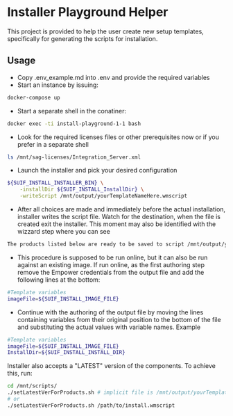 # Installer Playground Helper

This project is provided to help the user create new setup templates, specifically for generating the scripts for installation.

## Usage

- Copy .env_example.md into .env and provide the required variables
- Start an instance by issuing:

```sh
docker-compose up
```

- Start a separate shell in the conatiner:

```sh
docker exec -ti install-playground-1-1 bash
```

- Look for the required licenses files or other prerequisites now or if you prefer in a separate shell

```sh
ls /mnt/sag-licenses/Integration_Server.xml
```

- Launch the installer and pick your desired configuration

```sh
${SUIF_INSTALL_INSTALLER_BIN} \
    -installDir ${SUIF_INSTALL_InstallDir} \
    -writeScript /mnt/output/yourTemplateNameHere.wmscript
```

- After all choices are made and immediately before the actual installation, installer writes the script file. Watch for the destination, when the file is created exit the installer. This moment may also be identified with the wizzard step where you can see 

```sh
The products listed below are ready to be saved to script /mnt/output/yourTemplateNameHere.wmscript and installed.
```

- This procedure is supposed to be run online, but it can also be run against an existing image. If run online, as the first authoring step remove the Empower credentials from the output file and add the following lines at the bottom:

```sh
#Template variables
imageFile=${SUIF_INSTALL_IMAGE_FILE}
```

- Continue with the authoring of the output file by moving the lines containing variables from their original position to the bottom of the file and substituting the actual values with variable names. Example

```sh
#Template variables
imageFile=${SUIF_INSTALL_IMAGE_FILE}
InstallDir=${SUIF_INSTALL_INSTALL_DIR}
```

Installer also accepts a "LATEST" version of the components. To achieve this, run:

```sh
cd /mnt/scripts/
./setLatestVerForProducts.sh # implicit file is /mnt/output/yourTemplateNameHere.wmscript
# or
./setLatestVerForProducts.sh /path/to/install.wmscript
```

